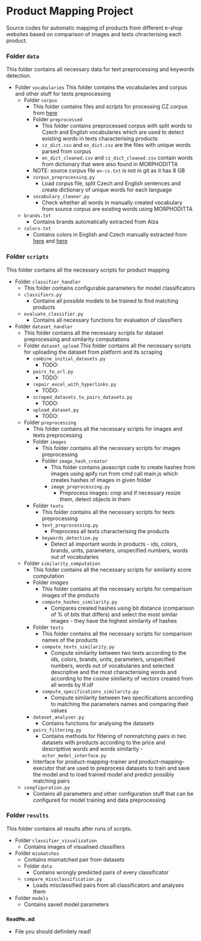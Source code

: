 # Product Mapping Project
Source codes for automatic mapping of products from different e-shop websites based on comparison of images and texts chracterising each product.

### Folder `data`
This folder contains all necessary data for text preprocessing and keywords detection.
- Folder `vocabularies`
   This folder contains the vocabularies and corpus and other stuff for texts preprocessing
    - Folder `corpus`
      - This folder contains files and scripts for processing CZ corpus from [here](https://www.paracrawl.eu/index.php)
      - Folder `preprocessed`
        - This folder contains preprocessed corpus with split words to Czech and English vocabularies which are used to detect existing words in texts characterising products
        - `cz_dict.csv` and `en_dict.csv` are the files with unique words parsed from corpus
        - `en_dict_cleaned.csv` and `cz_dict_cleaned.csv` contain words from dictionary that were also found in MORPHODITTA
      - NOTE: source corpus file `en-cs.txt` is not in git as it has 8 GB
      - `corpus_preprocessing.py`
        - Load corpus file, split Czech and English sentences and create dictionary of unique words for each language 
      - `vocabulary_cleaner.py`
        - Check whether all words in manually created vocabulary from source corpus are existing words using MORPHODITTA
    - `brands.txt`
      - Contains brands automatically extracted from Alza 
    - `colors.txt`
      - Contains colors in English and Czech manually extracted from [here](https://www.color-ize.com/color-list.php) and [here](https://cs.wikipedia.org/wiki/Seznam_barev)

### Folder `scripts`
This folder contains all the necessary scripts for product mapping
- Folder `classifier_handler`
    - This folder contains configurable parameters for model classificators
    - `classifiers.py`
      - Contains all possible models to be trained to find matching products
    - `evaluate_classifier.py`
      - Contains all necessary functions for evaluation of classifiers
- Folder `dataset_handler`
    - This folder contains all the necessary scripts for dataset preprocessing and similarity computations
    -  Folder `dataset_upload`
        This folder contains all the necessary scripts for uploading the dataset from platform and its scraping
        - `combine_initial_datasets.py`
          - TODO: 
        - `pairs_to_url.py`
          - TODO:
        - `repair_excel_with_hyperlinks.py`
          - TODO:
        - `scraped_datasets_to_pairs_datasets.py`
          - TODO:
        - `upload_dataset.py`
          - TODO:
    - Folder `preprocessing` 
        - This folder contains all the necessary scripts for images and texts preprocessing
        - Folder `images`
            - This folder contains all the necessary scripts for images preprocessing
            - Folder `image_hash_creator`
              - This folder contains javascript code to create hashes from images using apify run from cmd call main.js which creates hashes of images in given folder
              - `image_preprocessing.py`
                - Preprocess images: crop and if necessary resize them, detect objects in them 
        - Folder `texts`
            - This folder contains all the necessary scripts for texts preprocessing
            - `text_preprocessing.py`
              - Preprocess all texts characterising the products
            - `keywords_detection.py`
              - Detect all important words in products - ids, colors, brands, units, parameters, unspecified numbers, words out of vocabularies
    - Folder `similarity_computation`
        - This folder contains all the necessary scripts for similarity score computation
        - Folder *images*
          - This folder contains all the necessary scripts for comparison images of the products
          - `compute_hashes_similarity.py`
            - Compares created hashes using bit distance (comparison of % of bits that differs) and select the most similar images - they have the highest similarity of hashes
        - Folder `texts`
          - This folder contains all the necessary scripts for comparison names of the products
          - `compute_texts_similarity.py`
            - Compute similarity between two texts according to the ids, colors, brands, units, parameters, unspecified numbers, words out of vocabularies and selected descriptive and the most characterising words and according to the cosine similarity of vectors created from all words by tf.idf
          - `compute_specifications_similarity.py`
            - Compute similarity between two specifications according to matching the parameters names and comparing their values
        - `dataset_analyser.py`
          -  Contains functions for analysing the datasets
        - `pairs_filtering.py`
          - Contains methods for filtering of nonmatching pairs in two datasets with products according to the price and descripttive words and words similarity
    -`actor_model_interface.py`
        - Interface for product-mapping-trainer and product-mapping-executor that are used to preprocess datasets to train and save the model and to load trained model and predict possibly matching pairs
    - `congfiguration.py`
        - Contains all parameters and other configuration stuff that can be configured for model training and data preprocessing 
 
### Folder `results`
This folder contains all results after runs of scripts.
- Folder `classifier_visualization`
  - Contains images of visualised classifiers
- Folder `mismatches`
  - Contains mismatched pair from datasets
  - Folder `data`
    - Contains wrongly predicted pairs of every classificator 
  - `compare_missclassification.py`
    - Loads misclassified pairs from all classificators and analyses them
- Folder `models`
  - Contains saved model parameters


### `ReadMe.md`
- File you should definitely read!


